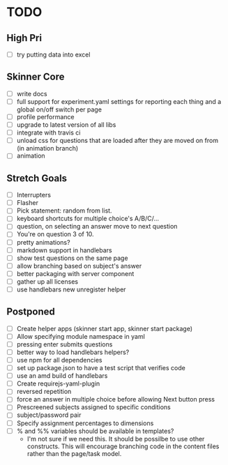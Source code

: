 
# TODO

## High Pri

- [ ] try putting data into excel

## Skinner Core

- [ ] write docs
- [ ] full support for experiment.yaml settings for reporting each thing and a global on/off switch per page
- [ ] profile performance
- [ ] upgrade to latest version of all libs
- [ ] integrate with travis ci
- [ ] unload css for questions that are loaded after they are moved on from (in animation branch)
- [ ] animation

## Stretch Goals
- [ ] Interrupters
- [ ] Flasher
- [ ] Pick statement: random from list.
- [ ] keyboard shortcuts for multiple choice's A/B/C/...
- [ ] question, on selecting an answer move to next question
- [ ] You're on question 3 of 10.
- [ ] pretty animations?
- [ ] markdown support in handlebars
- [ ] show test questions on the same page
- [ ] allow branching based on subject's answer
- [ ] better packaging with server component
- [ ] gather up all licenses
- [ ] use handlebars new unregister helper

## Postponed

- [ ] Create helper apps (skinner start app, skinner start package)
- [ ] Allow specifying module namespace in yaml
- [ ] pressing enter submits questions
- [ ] better way to load handlebars helpers?
- [ ] use npm for all dependencies
- [ ] set up package.json to have a test script that verifies code
- [ ] use an amd build of handlebars
- [ ] Create requirejs-yaml-plugin
- [ ] reversed repetition
- [ ] force an answer in multiple choice before allowing Next button press
- [ ] Prescreened subjects assigned to specific conditions
- [ ] subject/password pair
- [ ] Specify assignment percentages to dimensions
- [ ] % and %% variables should be available in templates?
    + I'm not sure if we need this. It should be possilbe to use other constructs. This will encourage branching code in the content files rather than the page/task model.

